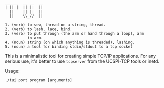     ______  __ __  __
    | || |  || ||  ||
      ||    || ||  ||
      ||    \\_//  ||

    1. (verb) to sew, thread on a string, thread.
    2. (verb) to lash, lace, bind.
    3. (verb) to put through (the arm or hand through a loop), arm
              in arm.
    4. (noun) string (on which anything is threaded), lashing.
    5. (noun) a tool for binding stdin/stdout to a tcp socket

This is a minimalistic tool for creating simple TCP/IP applications. For
any serious use, it's better to use `tcpserver` from the UCSPI-TCP tools
or inetd.

Usage:

    ./tui port program [arguments]
